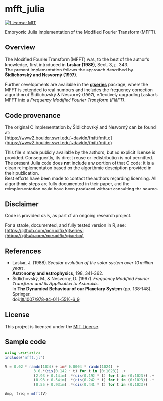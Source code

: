 # mfft_julia

[![License: MIT](https://img.shields.io/badge/License-MIT-yellow.svg)](LICENSE)

Embryonic Julia implementation of the Modified Fourier Transform (MFFT).

## Overview

The Modified Fourier Transform (MFFT) was, to the best of the author’s knowledge, first introduced in **Laskar (1988)**, Sect. 3, p. 343.  
The present implementation follows the approach described by **Šidlichovský and Nesvorný (1997)**.

Further developments are available in the [**gtseries**](https://github.com/mcrucifix/gtseries) package, where the MFFT is extended to real numbers and includes the frequency correction algorithm of Šidlichovský & Nesvorný (1997), effectively upgrading Laskar’s MFFT into a *Frequency Modified Fourier Transform (FMFT)*.

## Code provenance

The original C implementation by Šidlichovský and Nesvorný can be found at:  
[https://www2.boulder.swri.edu/~davidn/fmft/fmft.c](https://www2.boulder.swri.edu/~davidn/fmft/fmft.c)

This file is made publicly available by the authors, but no explicit license is provided. Consequently, its direct reuse or redistribution is not permitted.  
The present Julia code does **not** include any portion of that C code; it is a clean reimplementation based on the algorithmic description provided in their publication.  
Best efforts have been made to contact the authors regarding licensing. All algorithmic steps are fully documented in their paper, and the reimplementation could have been produced without consulting the source.

## Disclaimer

Code is provided *as is*, as part of an ongoing research project.

For a stable, documented, and fully tested version in R, see:  
[https://github.com/mcrucifix/gtseries](https://github.com/mcrucifix/gtseries)

## References

- Laskar, J. (1988). *Secular evolution of the solar system over 10 million years*.  
  **Astronomy and Astrophysics**, 198, 341–362.  
- Šidlichovský, M., & Nesvorný, D. (1997). *Frequency Modified Fourier Transform and its Application to Asteroids.*  
  In **The Dynamical Behaviour of our Planetary System** (pp. 138–148). Springer.  
  doi:[10.1007/978-94-011-5510-6_9](https://doi.org/10.1007/978-94-011-5510-6_9)

## License

This project is licensed under the [MIT License](LICENSE).

## Sample code

```julia
using Statistics
include("mfft.jl")

V = 0.02 * randn(1024) + im* 0.0004 * randn(1024) .+ 
             3.0.*(cis(0.142 * t) for t in (0:1023)) .+
             (2.93 + 0.14im) .*(cis(0.192 * t) for t in (0:1023)) .+
             (0.93 + 0.54im) .*(cis(0.242 * t) for t in (0:1023)) .+
             (0.55 + 0.93im) .*(cis(0.441 * t) for t in (0:1023)) 

Amp, freq = mfft(V)
```
